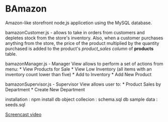 # BAmazon

Amazon-like storefront node,js applicetion using the MySQL database.

bamazonCustomer.js - allows to take in orders from customers and depletes stock from the store's inventory.
					Also, when a customer purchases anything from the store, the price of the product multiplied by the quantity purchased is added to the product's *product_sales column* of **products** table.

bamazonManager.js - Manager View allows to perform a set of actions from menu:
					* View Products for Sale
					* View Low Inventory (all items with an inventory count lower than five)
					* Add to Inventory
					* Add New Product

bamazonSupervisor.js - Supervisor View allows user to:
					* Product Sales by Department
					* Create New Department

installation		: npm install
db object collecion : schema.sql
db sample data 		: seeds.sql

[Screencast video](https://youtu.be/FVZrgncbpMo)